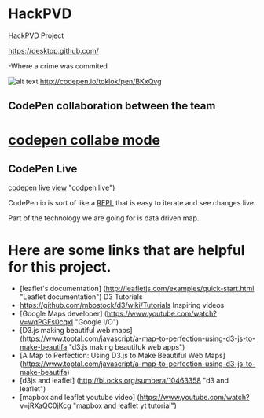 # HackPVD
HackPVD Project


https://desktop.github.com/

-Where a crime was commited


![alt text](https://blog.codepen.io/wp-content/uploads/2012/06/EditOn-Codepen.svg "CodePen logo")
http://codepen.io/toklok/pen/BKxQvg

CodePen collaboration between the team
---------------------------------------
[codepen collabe mode](http://codepen.io/toklok/collab/BKxQvg/ "codepen collab mode")
=====================================================================================

CodePen Live
------------
[codepen live view](http://codepen.io/toklok/live/BKxQvg) "codpen live")

CodePen.io is sort of like a [REPL](https://en.wikipedia.org/wiki/Read%E2%80%93eval%E2%80%93print_loop "REPL for ClojureScript") that is easy to iterate and see changes live.  

Part of the technology we are going for is data driven map.  

Here are some links that are helpful for this project.
=======================================================

* [leaflet's documentation] (http://leafletjs.com/examples/quick-start.html "Leaflet documentation")
D3 Tutorials
* https://github.com/mbostock/d3/wiki/Tutorials
Inspiring videos
* [Google Maps developer] (https://www.youtube.com/watch?v=wqPGFs0cqxI "Google I/O")
* [D3.js making beautiful web maps] (https://www.toptal.com/javascript/a-map-to-perfection-using-d3-js-to-make-beautifa "d3.js making beautifuk web apps")
* [A Map to Perfection: Using D3.js to Make Beautiful Web Maps] (https://www.toptal.com/javascript/a-map-to-perfection-using-d3-js-to-make-beautifa)
* [d3js and leaflet] (http://bl.ocks.org/sumbera/10463358 "d3 and leaflet")
* [mapbox and leaflet youtube video] (https://www.youtube.com/watch?v=jRXaQC0jKcg "mapbox and leaflet yt tutorial")

